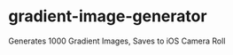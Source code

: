 gradient-image-generator
========================

Generates 1000 Gradient Images, Saves to iOS Camera Roll
